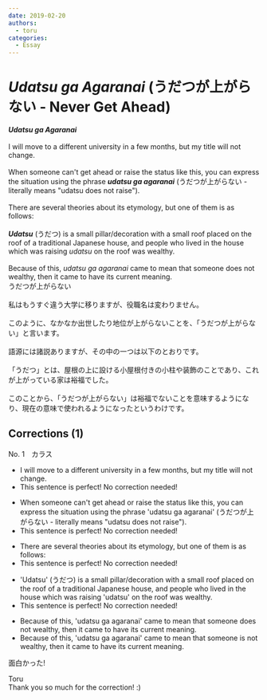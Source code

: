 ```yaml
---
date: 2019-02-20
authors:
  - toru
categories:
  - Essay
---
```


<h1 id="subject_show"><strong><em>Udatsu ga Agaranai</strong></em> (うだつが上がらない - Never Get Ahead)</h1>
<div class="date" hidden>Feb 20, 2019 21:26</div>
<div id="post"><div id="body_show_ori">
<strong><em>Udatsu ga Agaranai</strong></em><br/><br/>I will move to a different university in a few months, but my title will not change.<br/><br/>When someone can't get ahead or raise the status like this, you can express the situation using the phrase <strong><em>udatsu ga agaranai</em></strong> (うだつが上がらない - literally means "udatsu does not raise").<br/><br/>There are several theories about its etymology, but one of them is as follows:<br/><br/><strong><em>Udatsu</em></strong> (うだつ) is a small pillar/decoration with a small roof placed on the roof of a traditional Japanese house, and people who lived in the house which was raising <em>udatsu</em> on the roof was wealthy.<br/><br/>Because of this, <em>udatsu ga agaranai</em> came to mean that someone does not wealthy, then it came to have its current meaning.
</div></div>

<!-- more -->

<div id="post_ja"><div id="body_show_mo">
うだつが上がらない<br/><br/>私はもうすぐ違う大学に移りますが、役職名は変わりません。<br/><br/>このように、なかなか出世したり地位が上がらないことを、「うだつが上がらない」と言います。<br/><br/>語源には諸説ありますが、その中の一つは以下のとおりです。<br/><br/>「うだつ」とは、屋根の上に設ける小屋根付きの小柱や装飾のことであり、これが上がっている家は裕福でした。<br/><br/>このことから、「うだつが上がらない」は裕福でないことを意味するようになり、現在の意味で使われるようになったというわけです。
</div></div>

## Corrections (1)
<div id="block"><div class="first_name"> No. 1　<span class="just_name">カラス</span></div><div id="block2">
<ul class="correction_field">
<li class="incorrect">I will move to a different university in a few months, but my title will not change.</li>
<li class="corrected perfect">This sentence is perfect! No correction needed!</li>
</ul>
<ul class="correction_field">
<li class="incorrect">When someone can't get ahead or raise the status like this, you can express the situation using the phrase 'udatsu ga agaranai' (うだつが上がらない - literally means "udatsu does not raise").</li>
<li class="corrected perfect">This sentence is perfect! No correction needed!</li>
</ul>
<ul class="correction_field">
<li class="incorrect">There are several theories about its etymology, but one of them is as follows:</li>
<li class="corrected perfect">This sentence is perfect! No correction needed!</li>
</ul>
<ul class="correction_field">
<li class="incorrect">'Udatsu' (うだつ) is a small pillar/decoration with a small roof placed on the roof of a traditional Japanese house, and people who lived in the house which was raising 'udatsu' on the roof was wealthy.</li>
<li class="corrected perfect">This sentence is perfect! No correction needed!</li>
</ul>
<ul class="correction_field">
<li class="incorrect">Because of this, 'udatsu ga agaranai' came to mean that someone does not wealthy, then it came to have its current meaning.</li>
<li class="corrected correct">
Because of this, 'udatsu ga agaranai' came to mean that someone is not wealthy, then it came to have its current meaning.
</li>
</ul>
<p class="comment_small">
 面白かった!
</p>

</div><div class="name"><span class="just_name">Toru</span><br>
Thank you so much for the correction! :)
</div>
</div>
